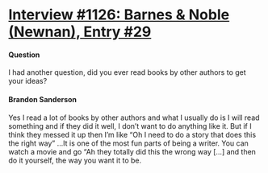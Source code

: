 # [Interview #1126: Barnes & Noble (Newnan), Entry #29](https://www.theoryland.com/intvmain.php?i=1126#29)

#### Question

I had another question, did you ever read books by other authors to get your ideas?

#### Brandon Sanderson

Yes I read a lot of books by other authors and what I usually do is I will read something and if they did it well, I don’t want to do anything like it. But if I think they messed it up then I’m like “Oh I need to do a story that does this the right way” …It is one of the most fun parts of being a writer. You can watch a movie and go “Ah they totally did this the wrong way [...] and then do it yourself, the way you want it to be.


